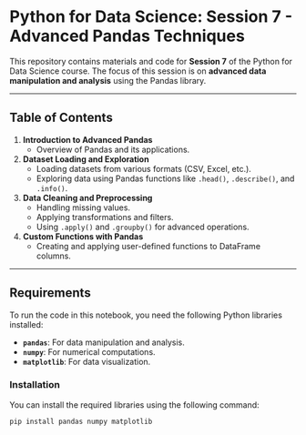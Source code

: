 # Python for Data Science: Session 7 - Advanced Pandas Techniques

This repository contains materials and code for **Session 7** of the Python for Data Science course. The focus of this session is on **advanced data manipulation and analysis** using the Pandas library.

---

## Table of Contents
1. **Introduction to Advanced Pandas**
   - Overview of Pandas and its applications.
2. **Dataset Loading and Exploration**
   - Loading datasets from various formats (CSV, Excel, etc.).
   - Exploring data using Pandas functions like `.head()`, `.describe()`, and `.info()`.
3. **Data Cleaning and Preprocessing**
   - Handling missing values.
   - Applying transformations and filters.
   - Using `.apply()` and `.groupby()` for advanced operations.
4. **Custom Functions with Pandas**
   - Creating and applying user-defined functions to DataFrame columns.

---

## Requirements
To run the code in this notebook, you need the following Python libraries installed:

- **`pandas`**: For data manipulation and analysis.
- **`numpy`**: For numerical computations.
- **`matplotlib`**: For data visualization.

### Installation
You can install the required libraries using the following command:

```bash
pip install pandas numpy matplotlib
